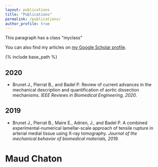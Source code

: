 ```yaml
---
layout: publications
title: "Publications"
permalink: /publications/
author_profile: true
---
```



<p class="myclass">This paragraph has a class "myclass"</p>
You can also find my articles on <a href="{{author.googlescholar}}">my Google Scholar profile</a>.

{% include base_path %}


2020
------
+ Brunet J., Pierrat B., and Badel P. Review of current advances in the mechanical description and quantification of aortic dissection mechanisms.
*IEEE Reviews in Biomedical Engineering, 2020.* &nbsp; <a href="/files/2019_paper.pdf" target="\_blank"><i class="fas fa-file-alt"></i></a>


2019
------
+ Brunet J., Pierrat B., Maire E., Adrien, J., and Badel P. A combined experimental-numerical lamellar-scale approach of tensile rupture in arterial medial tissue using X-ray tomography.
*Journal of the mechanical behavior of biomedical materials, 2019.* &nbsp; <a href="/files/2020_Review.pdf" target="\_blank"><i class="fas fa-file-alt"></i></a>


# Maud Chaton
